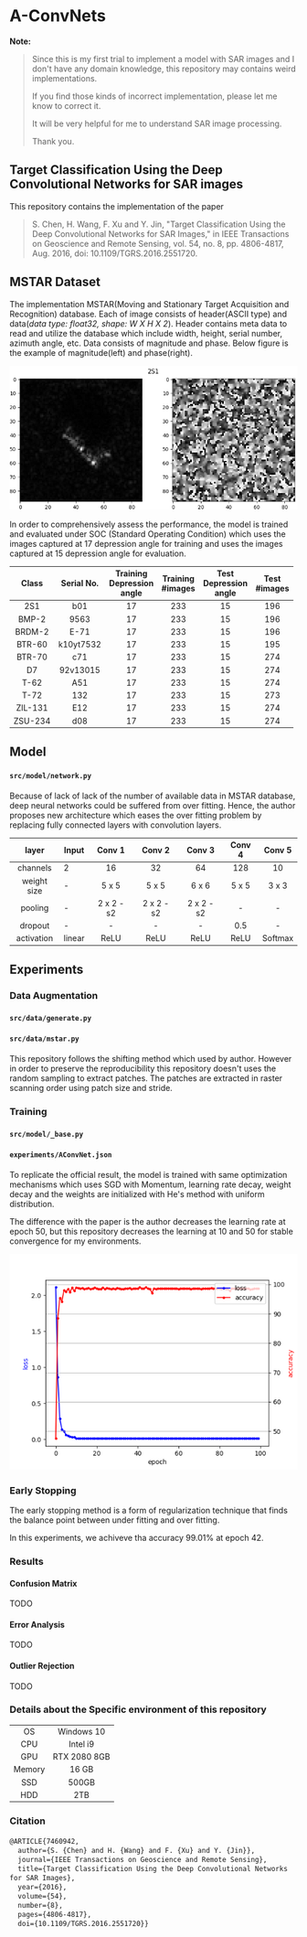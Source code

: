 # A-ConvNets


**Note:**
> 
> Since this is my first trial to implement a model with SAR images and I don't have any domain knowledge, 
> this repository may contains weird implementations. 
>
> If you find those kinds of incorrect implementation, please let me know to correct it. 
>
> It will be very helpful for me to understand SAR image processing. 
>
> Thank you.


## Target Classification Using the Deep Convolutional Networks for SAR images
 
This repository contains the implementation of the paper

>  S. Chen, H. Wang, F. Xu and Y. Jin, "Target Classification Using the Deep Convolutional Networks for SAR Images," 
> in IEEE Transactions on Geoscience and Remote Sensing, vol. 54, no. 8, pp. 4806-4817, Aug. 2016, 
> doi: 10.1109/TGRS.2016.2551720.

<!--
The purpose of this implementation is to reproduce the accuracy(99.13%) of the model under the condition of **SOC** 
and replicate some Tables and Figures which is attached in `IV. Experiments` section.
-->

## MSTAR Dataset

The implementation  MSTAR(Moving and Stationary Target Acquisition and Recognition) database. Each of image consists of
header(ASCII type) and data(*data type: float32, shape: W X H X 2*). Header contains meta data to read and utilize the database which include 
width, height, serial number, azimuth angle, etc. Data consists of magnitude and phase. Below figure is the example of 
magnitude(left) and phase(right).

![Example of MSTAR image](assets/figure/001.png)

In order to comprehensively assess the performance, the model is trained and evaluated under SOC
(Standard Operating Condition) which uses the images captured at 17 depression angle for training 
and uses the images captured at 15 depression angle for evaluation.    

|Class|Serial No.|Training<br/>Depression<br>angle|Training<br/>#images|Test<br/>Depression<br>angle|Test<br/>#images|
|:---:|:---:|:---:|:---:|:---:|:---:|
2S1 |  b01 | 17 | 233 | 15 | 196 |
BMP-2 | 9563 |17 | 233 | 15 | 196 |    
BRDM-2 | E-71 | 17 | 233 | 15 | 196 |
BTR-60 | k10yt7532 |17 | 233 | 15 | 195 |   
BTR-70 | c71 | 17 | 233 | 15 | 274 |
D7 | 92v13015 | 17 | 233 | 15 | 274 |
T-62 | A51 | 17 | 233 | 15 | 274 |
T-72 | 132 | 17 | 233 | 15 | 273 |
ZIL-131 | E12 | 17 | 233 | 15 | 274 |
ZSU-234 | d08 | 17 | 233 | 15 | 274 |


## Model
#### `src/model/network.py`
Because of lack of lack of the number of available data in MSTAR database, deep neural networks could be suffered from
over fitting. Hence, the author proposes new architecture which eases the over fitting problem by replacing fully connected
layers with convolution layers.

|layer|Input|Conv 1|Conv 2|Conv 3|Conv 4|Conv 5|
|:---:|---|:---:|:---:|:---:|:---:|:---:|
|channels|2|16|32|64|128|10|
|weight size| - |5 x 5|5 x 5|6 x 6|5 x 5| 3 x 3|
|pooling| - | 2 x 2 - s2 | 2 x 2 - s2 |  2 x 2 - s2| - | - |
|dropout| - | - | - | - | 0.5 | - |
|activation| linear | ReLU | ReLU | ReLU | ReLU | Softmax |
 

## Experiments
### Data Augmentation
#### `src/data/generate.py`
#### `src/data/mstar.py`
This repository follows the shifting method which used by author. However in order to preserve the reproducibility this 
repository doesn't uses the random sampling to extract patches.
The patches are extracted in raster scanning order using patch size and stride.


### Training 
#### `src/model/_base.py`
#### `experiments/AConvNet.json`

To replicate the official result, the model is trained with same optimization mechanisms which uses SGD with Momentum,
learning rate decay, weight decay and the weights are initialized with He's method with uniform distribution.

The difference with the paper is the author decreases the learning rate at epoch 50, but this repository decreases the learning
at 10 and 50 for stable convergence for my environments. 

![](assets/figure/003.png)

### Early Stopping

The early stopping method is a form of regularization technique that finds the balance point between under fitting and over fitting.

In this experiments, we achiveve tha accuracy 99.01% at epoch 42.

### Results
#### Confusion Matrix
TODO

#### Error Analysis
TODO

#### Outlier Rejection
TODO


### Details about the Specific environment of this repository
|||
|:---:|:---:|
| OS | Windows 10| 
| CPU | Intel i9 |
| GPU | RTX 2080 8GB |
| Memory | 16 GB |
| SSD | 500GB |
| HDD | 2TB |


### Citation

```
@ARTICLE{7460942,
  author={S. {Chen} and H. {Wang} and F. {Xu} and Y. {Jin}},
  journal={IEEE Transactions on Geoscience and Remote Sensing}, 
  title={Target Classification Using the Deep Convolutional Networks for SAR Images}, 
  year={2016},
  volume={54},
  number={8},
  pages={4806-4817},
  doi={10.1109/TGRS.2016.2551720}}
```